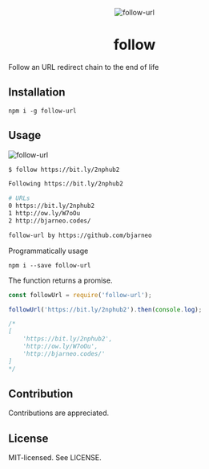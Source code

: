 <p align="center">
  <img src="https://i.imgur.com/xwkrIQI.png" alt="follow-url">
</p>

<h1 align="center">
    follow
</h1>

Follow an URL redirect chain to the end of life

Installation
------
```
npm i -g follow-url
```

Usage
------

![follow-url](https://i.imgur.com/TVboqlg.png)

```bash
$ follow https://bit.ly/2nphub2

Following https://bit.ly/2nphub2

# URLs
0 https://bit.ly/2nphub2
1 http://ow.ly/W7oOu
2 http://bjarneo.codes/

follow-url by https://github.com/bjarneo

```

Programmatically usage
```
npm i --save follow-url
```

The function returns a promise.

```js
const followUrl = require('follow-url');

followUrl('https://bit.ly/2nphub2').then(console.log);

/*
[
    'https://bit.ly/2nphub2',
    'http://ow.ly/W7oOu',
    'http://bjarneo.codes/'
]
*/

```

Contribution
------
Contributions are appreciated.

License
------
MIT-licensed. See LICENSE.
